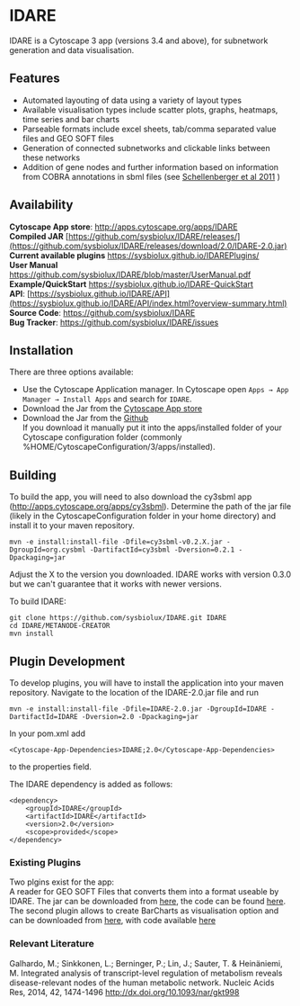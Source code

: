# IDARE

IDARE is a Cytoscape 3 app (versions 3.4 and above), for subnetwork generation and data visualisation.

## Features
* Automated layouting of data using a variety of layout types
* Available visualisation types include scatter plots, graphs, heatmaps, time series and bar charts
* Parseable formats include excel sheets, tab/comma separated value files and GEO SOFT files
* Generation of connected subnetworks and clickable links between these networks
* Addition of gene nodes and further information based on information from COBRA annotations in sbml files (see [Schellenberger et al 2011](http://www.nature.com/nprot/journal/v6/n9/abs/nprot.2011.308.html) )

## Availability
**Cytoscape App store**: http://apps.cytoscape.org/apps/IDARE  
**Compiled JAR** [https://github.com/sysbiolux/IDARE/releases/](https://github.com/sysbiolux/IDARE/releases/download/2.0/IDARE-2.0.jar)  
**Current available plugins** https://sysbiolux.github.io/IDAREPlugins/  
**User Manual** https://github.com/sysbiolux/IDARE/blob/master/UserManual.pdf  
**Example/QuickStart** https://sysbiolux.github.io/IDARE-QuickStart  
**API**: [https://sysbiolux.github.io/IDARE/API](https://sysbiolux.github.io/IDARE/API/index.html?overview-summary.html)  
**Source Code**: https://github.com/sysbiolux/IDARE  
**Bug Tracker**: https://github.com/sysbiolux/IDARE/issues  
 
## Installation
There are three options available:
* Use the Cytoscape Application manager. In Cytoscape open `Apps → App Manager → Install Apps` and search for `IDARE`. 
* Download the Jar from the [Cytoscape App store](http://apps.cytoscape.org/apps/IDARE)
* Download the Jar from the [Github](https://github.com/sysbiolux/IDARE/releases/download/2.0/IDARE-2.0.jar)  
If you download it manually put it into the apps/installed folder of your Cytoscape configuration folder (commonly %HOME/CytoscapeConfiguration/3/apps/installed).

## Building
To build the app, you will need to also download the cy3sbml app (http://apps.cytoscape.org/apps/cy3sbml).
Determine the path of the jar file (likely in the CytoscapeConfiguration folder in your home directory) and install it to your maven repository.

```
mvn -e install:install-file -Dfile=cy3sbml-v0.2.X.jar -DgroupId=org.cysbml -DartifactId=cy3sbml -Dversion=0.2.1 -Dpackaging=jar
```
Adjust the X to the version you downloaded. IDARE works with version 0.3.0 but we can't guarantee that it works with newer versions.

To build IDARE:
```
git clone https://github.com/sysbiolux/IDARE.git IDARE
cd IDARE/METANODE-CREATOR
mvn install
```
## Plugin Development

To develop plugins, you will have to install the application into your maven repository.
Navigate to the location of the IDARE-2.0.jar file and run
```
mvn -e install:install-file -Dfile=IDARE-2.0.jar -DgroupId=IDARE -DartifactId=IDARE -Dversion=2.0 -Dpackaging=jar
```

In your pom.xml add
```
<Cytoscape-App-Dependencies>IDARE;2.0</Cytoscape-App-Dependencies>
```
to the properties field.

The IDARE dependency is added as follows:
```
<dependency>
	<groupId>IDARE</groupId>
	<artifactId>IDARE</artifactId>
	<version>2.0</version>
	<scope>provided</scope>	
</dependency>
```
### Existing Plugins
Two plgins exist for the app:  
A reader for GEO SOFT Files that converts them into a format useable by IDARE. The jar can be downloaded from [here](http://idare-server.uni.lu/IDAREJars/IDAREGEOSOFTPlugin.jar), the code can be found [here](https://github.com/sysbiolux/IDAREGEOSoftReader).  
The second plugin allows to create BarCharts as visualisation option and can be downloaded from [here](http://idare-server.uni.lu/IDAREJars/IDAREBarChartPlugin.jar), with code available [here](https://github.com/sysbiolux/IDAREBarChartsPlugin)


### Relevant Literature
Galhardo, M.; Sinkkonen, L.; Berninger, P.; Lin, J.; Sauter, T. & Heinäniemi, M. Integrated analysis of transcript-level regulation of metabolism reveals disease-relevant nodes of the human metabolic network. Nucleic Acids Res, 2014, 42, 1474-1496
http://dx.doi.org/10.1093/nar/gkt998

